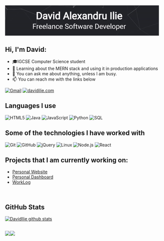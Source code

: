 [![Header](https://github.com/DavidIlie/DavidIlie/blob/main/profile_header.gif?raw=true)](https://davidilie.com)

## Hi, I'm David:

-   🎓IGCSE Computer Science student
-   :test_tube: Learning about the MERN stack and using it in production applications
-   :speech_balloon: You can ask me about anything, unless I am busy.
-   :mailbox: You can reach me with the links below

[![Gmail](https://img.shields.io/badge/-EMAIL-D14836?style=for-the-badge&logo=gmail&logoColor=white)](mailto:david@davidilie.com)
[![davidilie.com](https://img.shields.io/badge/-DAVIDILIE.COM-000000?style=for-the-badge&logo=react&logoColor=white)](https://davidilie.com/)

## Languages I use

![HTML5](https://img.shields.io/badge/-HTML5-000000?style=flat&logo=html5)
![Java](https://img.shields.io/badge/-Java-000000?style=flat&logo=java)
![JavaScript](https://img.shields.io/badge/-JavaScript-000000?style=flat&logo=javascript)
![Python](https://img.shields.io/badge/-Python-000000?style=flat&logo=python)
![SQL](https://img.shields.io/badge/-SQL-000000?style=flat&logo=postgresql)

## Some of the technologies I have worked with

![Git](https://img.shields.io/badge/-Git-222222?style=flat&logo=git&logoColor=F05032)
![GitHub](https://img.shields.io/badge/-GitHub-222222?style=flat&logo=github&logoColor=181717)
![jQuery](https://img.shields.io/badge/-jQuery-222222?style=flat&logo=jQuery&logoColor=0769AD)
![Linux](https://img.shields.io/badge/-Linux-222222?style=flat&logo=linux&logoColor=FCC624)
![Node.js](https://img.shields.io/badge/-Node.js-222222?style=flat&logo=node.js&logoColor=339933)
![React](https://img.shields.io/badge/-React-222222?style=flat&logo=React&logoColor=61DAFB)

## Projects that I am currently working on:

-   [Personal Website](https://github.com/davidilie/davidilie.com)
-   [Personal Dashboard](https://github.com/davidilie/personal-dashboard)
-   [WorkLog](https://github.com/WorkLogES)

<br />

## GitHub Stats

[![DavidIlie github stats](https://github-readme-stats.vercel.app/api?username=DavidIlie&count_private=true&show_icons=true&title_color=fff&icon_color=79ff97&text_color=9f9f9f&bg_color=151515)](https://github.com/anuraghazra/github-readme-stats)

<br />

<a href="https://github.com/DavidIlie/davidilie.com">
  <img align="left" src="https://github-readme-stats.vercel.app/api/pin/?username=DavidIlie&repo=davidilie.com&title_color=fff&icon_color=79ff97&text_color=9f9f9f&bg_color=151515" />
</a>

<a href="https://github.com/DavidIlie/personal-dashboard">
  <img align="left" src="https://github-readme-stats.vercel.app/api/pin/?username=DavidIlie&repo=personal-dashboard&title_color=fff&icon_color=79ff97&text_color=9f9f9f&bg_color=151515" />
</a>
